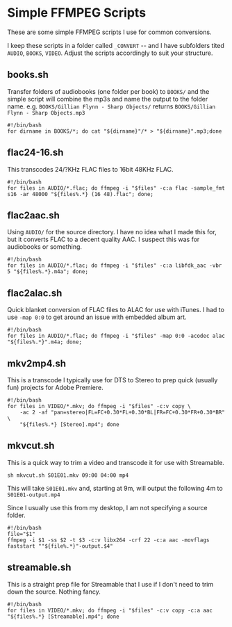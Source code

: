 # Simple FFMPEG Scripts

These are some simple FFMPEG scripts I use for common conversions.

I keep these scripts in a folder called `_CONVERT` -- and I have subfolders tited `AUDIO`, `BOOKS`, `VIDEO`. Adjust the scripts accordingly to suit your structure.

## books.sh

Transfer folders of audiobooks (one folder per book) to `BOOKS/` and the simple script will combine the mp3s and name the output to the folder name. e.g. `BOOKS/Gillian Flynn - Sharp Objects/` returns `BOOKS/Gillian Flynn - Sharp Objects.mp3`

```
#!/bin/bash
for dirname in BOOKS/*; do cat "${dirname}"/* > "${dirname}".mp3;done
```

## flac24-16.sh

This transcodes 24/?KHz FLAC files to 16bit 48KHz FLAC.

```
#!/bin/bash
for files in AUDIO/*.flac; do ffmpeg -i "$files" -c:a flac -sample_fmt s16 -ar 48000 "${files%.*} (16 48).flac"; done;
```

## flac2aac.sh

Using `AUDIO/` for the source directory. I have no idea what I made this for, but it converts FLAC to a decent quality AAC. I suspect this was for audiobooks or something.

```
#!/bin/bash
for files in AUDIO/*.flac; do ffmpeg -i "$files" -c:a libfdk_aac -vbr 5 "${files%.*}.m4a"; done;
```

## flac2alac.sh

Quick blanket conversion of FLAC files to ALAC for use with iTunes. I had to use `-map 0:0` to get around an issue with embedded album art.

```
#!/bin/bash
for files in AUDIO/*.flac; do ffmpeg -i "$files" -map 0:0 -acodec alac "${files%.*}".m4a; done;
```

## mkv2mp4.sh

This is a transcode I typically use for DTS to Stereo to prep quick (usually fun) projects for Adobe Premiere.

```
#!/bin/bash
for files in VIDEO/*.mkv; do ffmpeg -i "$files" -c:v copy \
    -ac 2 -af "pan=stereo|FL=FC+0.30*FL+0.30*BL|FR=FC+0.30*FR+0.30*BR" \
    "${files%.*} [Stereo].mp4"; done
```

## mkvcut.sh

This is a quick way to trim a video and transcode it for use with Streamable. 

`sh mkvcut.sh S01E01.mkv 09:00 04:00 mp4`

This will take `S01E01.mkv` and, starting at 9m, will output the following 4m to `S01E01-output.mp4`

Since I usually use this from my desktop, I am not specifying a source folder.

```
#!/bin/bash
file="$1"
ffmpeg -i $1 -ss $2 -t $3 -c:v libx264 -crf 22 -c:a aac -movflags faststart ""${file%.*}"-output.$4"
```

## streamable.sh

This is a straight prep file for Streamable that I use if I don't need to trim down the source. Nothing fancy. 

```
#!/bin/bash
for files in VIDEO/*.mkv; do ffmpeg -i "$files" -c:v copy -c:a aac  "${files%.*} [Streamable].mp4"; done
```
